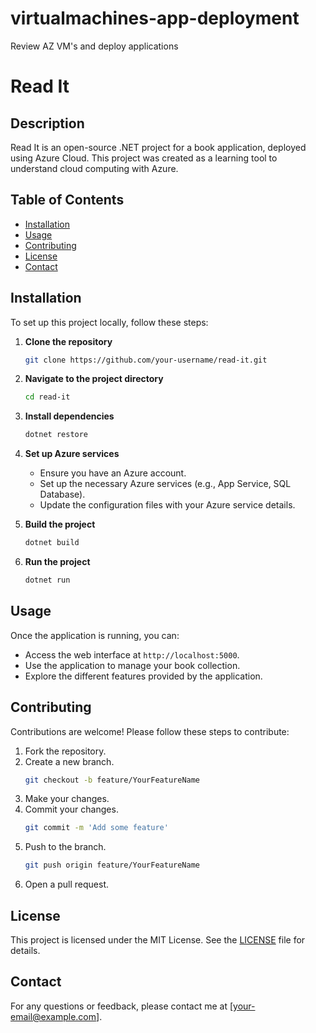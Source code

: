 # virtualmachines-app-deployment
Review AZ VM's and deploy applications
# Read It

## Description
Read It is an open-source .NET project for a book application, deployed using Azure Cloud. This project was created as a learning tool to understand cloud computing with Azure.

## Table of Contents
- [Installation](#installation)
- [Usage](#usage)
- [Contributing](#contributing)
- [License](#license)
- [Contact](#contact)

## Installation
To set up this project locally, follow these steps:

1. **Clone the repository**
    ```sh
    git clone https://github.com/your-username/read-it.git
    ```
2. **Navigate to the project directory**
    ```sh
    cd read-it
    ```
3. **Install dependencies**
    ```sh
    dotnet restore
    ```
4. **Set up Azure services**
    - Ensure you have an Azure account.
    - Set up the necessary Azure services (e.g., App Service, SQL Database).
    - Update the configuration files with your Azure service details.

5. **Build the project**
    ```sh
    dotnet build
    ```

6. **Run the project**
    ```sh
    dotnet run
    ```

## Usage
Once the application is running, you can:

- Access the web interface at `http://localhost:5000`.
- Use the application to manage your book collection.
- Explore the different features provided by the application.

## Contributing
Contributions are welcome! Please follow these steps to contribute:

1. Fork the repository.
2. Create a new branch.
    ```sh
    git checkout -b feature/YourFeatureName
    ```
3. Make your changes.
4. Commit your changes.
    ```sh
    git commit -m 'Add some feature'
    ```
5. Push to the branch.
    ```sh
    git push origin feature/YourFeatureName
    ```
6. Open a pull request.

## License
This project is licensed under the MIT License. See the [LICENSE](LICENSE) file for details.

## Contact
For any questions or feedback, please contact me at [your-email@example.com].

